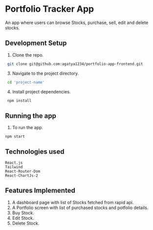 # Portfolio Tracker App

An app where users can browse Stocks, purchase, sell, edit and delete stocks.

## Development Setup

1. Clone the repo.

```bash
 git clone git@github.com:agatya1234/portfolio-app-frontend.git
```

3. Navigate to the project directory.

```bash
 cd 'project-name'
```

4. Install project dependencies.

```bash
 npm install
```

## Running the app

1. To run the app.

```
npm start
```

## Technologies used

```
React.js
Tailwind
React-Router-Dom
React-ChartJs-2
```

## Features Implemented

1. A dashboard page with list of Stocks fetched from rapid api.
2. A Portfolio screen with list of purchased stocks and potfolio details.
3. Buy Stock.
4. Edit Stock.
5. Delete Stock.
